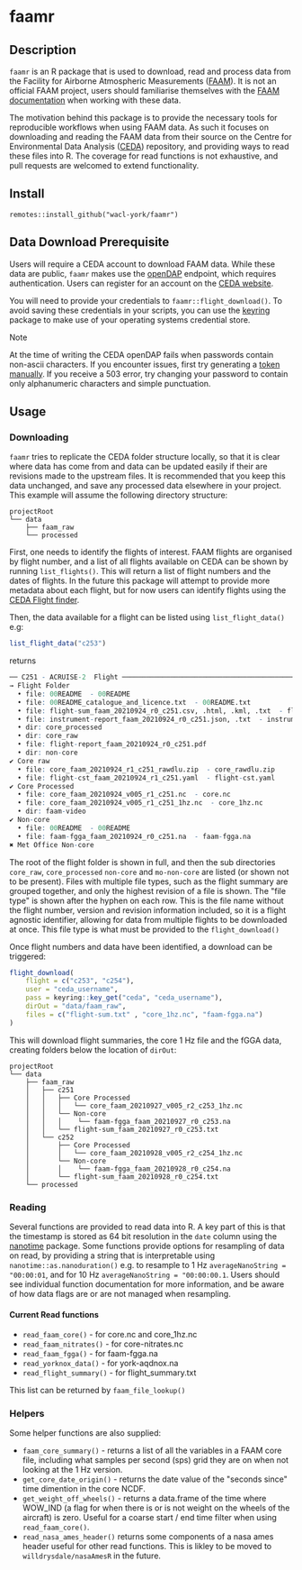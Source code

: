 # faamr

## Description

`faamr` is an R package that is used to download, read and process data from the Facility for Airborne Atmospheric Measurements ([FAAM](https://www.faam.ac.uk/)). It is not an official FAAM project, users should familiarise themselves with the [FAAM documentation](https://www.faam.ac.uk/data-centre/usage/) when working with these data.

The motivation behind this package is to provide the necessary tools for reproducible workflows when using FAAM data. As such it focuses on downloading and reading the FAAM data from their source on the Centre for Environmental Data Analysis ([CEDA](https://ceda.ac.uk/)) repository, and providing ways to read these files into R. The coverage for read functions is not exhaustive, and pull requests are welcomed to extend functionality.

## Install

```
remotes::install_github("wacl-york/faamr")
```

## Data Download Prerequisite

Users will require a CEDA account to download FAAM data. While these data are public, `faamr` makes use the [openDAP](https://help.ceda.ac.uk/article/4431-ceda-archive-web-download-and-services) endpoint, which requires authentication. Users can register for an account on the [CEDA website](https://services.ceda.ac.uk/cedasite/register/info/). 

You will need to provide your credentials to `faamr::flight_download()`. To avoid saving these credentials in your scripts, you can use the [keyring](https://cloud.r-project.org/web/packages/keyring/index.html) package to make use of your operating systems credential store.

>[!NOTE]
>At the time of writing the CEDA openDAP fails when passwords contain non-ascii characters. If you encounter issues, first try generating a [token manually](https://services-beta.ceda.ac.uk/account/token/). If you receive a 503 error, try changing your password to contain only alphanumeric characters and simple punctuation.

## Usage

### Downloading

`faamr` tries to replicate the CEDA folder structure locally, so that it is clear where data has come from and data can be updated easily if their are revisions made to the upstream files. It is recommended that you keep this data unchanged, and save any processed data elsewhere in your project. This example will assume the following directory structure:

```
projectRoot
└── data
    ├── faam_raw
    └── processed
```

First, one needs to identify the flights of interest. FAAM flights are organised by flight number, and a list of all flights available on CEDA can be shown by running `list_flights()`. This will return a list of flight numbers and the dates of flights. In the future this package will attempt to provide more metadata about each flight, but for now users can identify flights using the [CEDA Flight finder](https://flight-finder.ceda.ac.uk/).

Then, the data available for a flight can be listed using `list_flight_data()` e.g:

```R
list_flight_data("c253")
```

returns

```R
── C251 - ACRUISE-2  Flight ───────────────────────────────────────────────────────────────────────────────────────────────
→ Flight Folder
  • file: 00README  - 00README
  • file: 00README_catalogue_and_licence.txt  - 00README.txt
  • file: flight-sum_faam_20210924_r0_c251.csv, .html, .kml, .txt  - flight-sum.csv, .html, .kml, .txt
  • file: instrument-report_faam_20210924_r0_c251.json, .txt  - instrument-report.json, .txt
  • dir: core_processed
  • dir: core_raw
  • file: flight-report_faam_20210924_r0_c251.pdf
  • dir: non-core
✔ Core raw
  • file: core_faam_20210924_r1_c251_rawdlu.zip  - core_rawdlu.zip
  • file: flight-cst_faam_20210924_r1_c251.yaml  - flight-cst.yaml
✔ Core Processed
  • file: core_faam_20210924_v005_r1_c251.nc  - core.nc
  • file: core_faam_20210924_v005_r1_c251_1hz.nc  - core_1hz.nc
  • dir: faam-video
✔ Non-core
  • file: 00README  - 00README
  • file: faam-fgga_faam_20210924_r0_c251.na  - faam-fgga.na
✖ Met Office Non-core
```

The root of the flight folder is shown in full, and then the sub directories `core_raw`, `core_processed` `non-core` and `mo-non-core` are listed (or shown not to be present). Files with multiple file types, such as the flight summary are grouped together, and only the highest revision of a file is shown. The "file type" is shown after the hyphen on each row. This is the file name without the flight number, version and revision information included, so it is a flight agnostic identifier, allowing for data from multiple flights to be downloaded at once. This file type is what must be provided to the `flight_download()`

Once flight numbers and data have been identified, a download can be triggered:

```R
flight_download(
    flight = c("c253", "c254"),
    user = "ceda_username",
    pass = keyring::key_get("ceda", "ceda_username"),
    dirOut = "data/faam_raw",
    files = c("flight-sum.txt" , "core_1hz.nc", "faam-fgga.na")
)
```

This will download flight summaries, the core 1 Hz file and the fGGA data, creating folders below the location of `dirOut`:

```
projectRoot
└── data
    ├── faam_raw
    │   ├── c251
    │   │   ├── Core Processed
    │   │   │   └── core_faam_20210927_v005_r2_c253_1hz.nc
    │   │   └── Non-core
    │   │   │    └── faam-fgga_faam_20210927_r0_c253.na
    │   │   └── flight-sum_faam_20210927_r0_c253.txt
    │   └── c252
    │       ├── Core Processed
    │       │   └── core_faam_20210928_v005_r2_c254_1hz.nc
    │       └── Non-core
    │       │    └── faam-fgga_faam_20210928_r0_c254.na
    │       └── flight-sum_faam_20210928_r0_c254.txt
    └── processed
```

### Reading

Several functions are provided to read data into R. A key part of this is that the timestamp is stored as 64 bit resolution in the `date` column using the [nanotime](https://cran.r-project.org/web/packages/nanotime/index.html) package. Some functions provide options for resampling of data on read, by providing a string that is interpretable using `nanotime::as.nanoduration()` e.g. to resample to 1 Hz `averageNanoString = "00:00:01`, and for 10 Hz `averageNanoString = "00:00:00.1`. Users should see individual function documentation for more information, and be aware of how data flags are or are not managed when resampling. 

#### Current Read functions

- `read_faam_core()` - for core\.nc and core_1hz\.nc
- `read_faam_nitrates()` - for core-nitrates\.nc
- `read_faam_fgga()` - for faam-fgga\.na
- `read_yorknox_data()` - for york-aqdnox\.na
- `read_flight_summary()` - for flight_summary\.txt

This list can be returned by `faam_file_lookup()`


### Helpers

Some helper functions are also supplied:

- `faam_core_summary()` - returns a list of all the variables in a FAAM core file, including what samples per second (sps) grid they are on when not looking at the 1 Hz version.
- `get_core_date_origin()` - returns the date value of the "seconds since" time dimention in the core NCDF.
- `get_weight_off_wheels()` - returns a data\.frame of the time where WOW_IND (a flag for when there is or is not weight on the wheels of the aircraft) is zero. Useful for a coarse start / end time filter when using `read_faam_core()`.
- `read_nasa_ames_header()` returns some components of a nasa ames header useful for other read functions. This is likley to be moved to `willdrysdale/nasaAmesR` in the future.